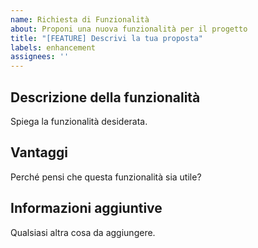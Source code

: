 ```yaml
---
name: Richiesta di Funzionalità
about: Proponi una nuova funzionalità per il progetto
title: "[FEATURE] Descrivi la tua proposta"
labels: enhancement
assignees: ''
---
```


## Descrizione della funzionalità
Spiega la funzionalità desiderata.

## Vantaggi
Perché pensi che questa funzionalità sia utile?

## Informazioni aggiuntive
Qualsiasi altra cosa da aggiungere.